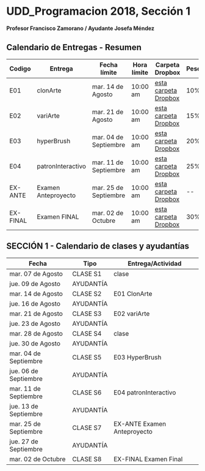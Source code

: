 # UDD_Programacion 2018, Sección 1
**Profesor Francisco Zamorano / Ayudante Josefa Méndez**


## Calendario de Entregas - Resumen

Codigo  | Entrega           | Fecha límite        | Hora límite | Carpeta Dropbox                                                            | Peso
--      | --                | --                  | --          | --                                                                         | --  |
E01     |clonArte           |mar. 14 de Agosto    | 10:00 am    |[esta carpeta Dropbox](https://www.dropbox.com/request/RG4jJyEZgBRWCaqtSV5p)| 10% |
E02     |variArte           |mar. 21 de Agosto    | 10:00 am    |[esta carpeta Dropbox](https://www.dropbox.com/request/oHT8rhkAUQ6LLV0s4bPy)| 15% |
E03     |hyperBrush         |mar. 04 de Septiembre| 10:00 am    |[esta carpeta Dropbox](https://www.dropbox.com/request/hwBJ3SOdYAE2M8auazb0)| 20% |
E04     |patronInteractivo  |mar. 11 de Septiembre| 10:00 am    |[esta carpeta Dropbox](https://www.dropbox.com/request/6DWaouiyWdhKfRtgs4js)| 25% |
EX-ANTE |Examen Anteproyecto|mar. 25 de Septiembre| 10:00 am    |[esta carpeta Dropbox](https://www.dropbox.com/request/JkegJqpaCM91qJIhCDcN)| --  |
EX-FINAL|Examen FINAL       |mar. 02 de Octubre   | 10:00 am    |[esta carpeta Dropbox](https://www.dropbox.com/request/u3B9gOee1TIEwW1kYfl2)| 30% |


## SECCIÓN 1 - Calendario de clases y ayudantías
Fecha | Tipo | Entrega/Actividad
------------ | ------------- | ---
mar. 07 de Agosto	| CLASE	S1	| clase
jue. 09 de Agosto	| AYUDANTÍA	|
mar. 14 de Agosto	| CLASE	S2	| E01 ClonArte
jue. 16 de Agosto	| AYUDANTÍA	|
mar. 21 de Agosto	| CLASE	S3	| E02 variArte
jue. 23 de Agosto	| AYUDANTÍA	|
mar. 28 de Agosto	| CLASE	S4	| clase
jue. 30 de Agosto	| AYUDANTÍA	|
mar. 04 de Septiembre	| CLASE S5	| E03 HyperBrush
jue. 06 de Septiembre	| AYUDANTÍA	|
mar. 11 de Septiembre	| CLASE	S6	| E04 patronInteractivo
jue. 13 de Septiembre	| AYUDANTÍA	|
mar. 25 de Septiembre	| CLASE	S7	|EX-ANTE Examen Anteproyecto
jue. 27 de Septiembre	| AYUDANTÍA	|
mar. 02 de Octubre	| CLASE	S8	| EX-FINAL Examen Final
